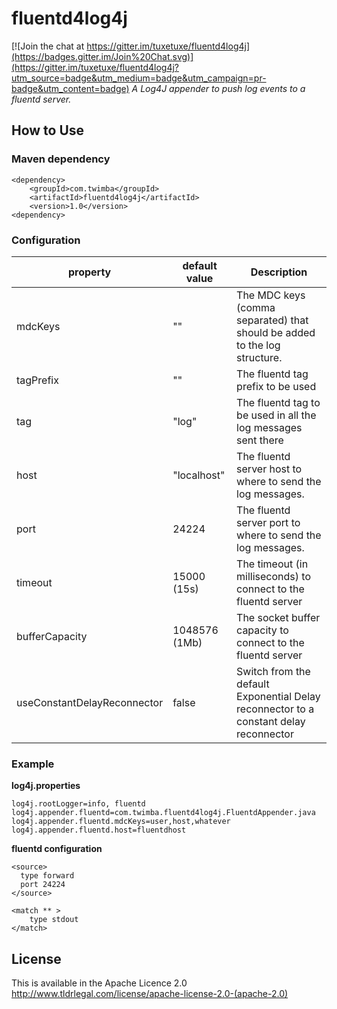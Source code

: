 # fluentd4log4j

[![Join the chat at https://gitter.im/tuxetuxe/fluentd4log4j](https://badges.gitter.im/Join%20Chat.svg)](https://gitter.im/tuxetuxe/fluentd4log4j?utm_source=badge&utm_medium=badge&utm_campaign=pr-badge&utm_content=badge)
_A Log4J appender to push log events to a fluentd server._

## How to Use

### Maven dependency
```
<dependency>
    <groupId>com.twimba</groupId>
    <artifactId>fluentd4log4j</artifactId>
	<version>1.0</version>
<dependency>
```

### Configuration
| property      | default value    | Description  |
| ------------- |------------------| -------------|
| mdcKeys | "" | The MDC keys (comma separated) that should be added to the log structure. |
| tagPrefix | ""| The fluentd tag prefix to be used |
| tag | "log" | The fluentd tag to be used in all the log messages sent there |
| host | "localhost" | The fluentd server host to where to send the log messages. |
| port | 24224 | The fluentd server port to where to send the log messages. |
| timeout | 15000 (15s) | The timeout (in milliseconds) to connect to the fluentd server|
| bufferCapacity | 1048576 (1Mb) | The socket buffer capacity to connect to the fluentd server |
| useConstantDelayReconnector| false | Switch from the default Exponential Delay reconnector to a constant delay reconnector |

### Example
**log4j.properties**
```
log4j.rootLogger=info, fluentd
log4j.appender.fluentd=com.twimba.fluentd4log4j.FluentdAppender.java
log4j.appender.fluentd.mdcKeys=user,host,whatever
log4j.appender.fluentd.host=fluentdhost
```
**fluentd configuration**
```
<source>
  type forward
  port 24224
</source>

<match ** >
	type stdout
</match>
```

## License
This is available in the Apache Licence 2.0
http://www.tldrlegal.com/license/apache-license-2.0-(apache-2.0)
